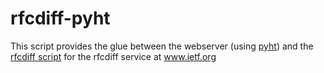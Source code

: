 # rfcdiff-pyht

This script provides the glue between the webserver (using [pyht](https://tools.ietf.org/tools/pyht/code)) and the [rfcdiff script](https://tools.ietf.org/tools/rfcdiff/code) for the rfcdiff service at www.ietf.org

